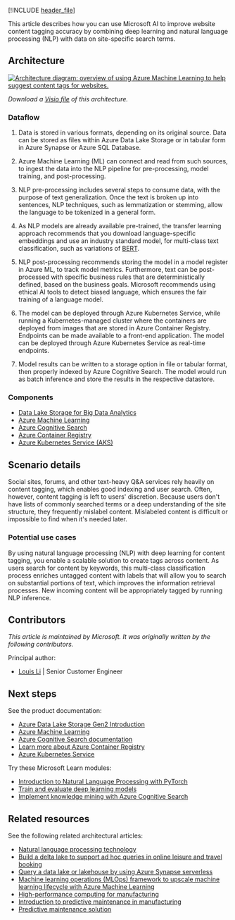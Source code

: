 [!INCLUDE [header_file](../../../includes/sol-idea-header.md)]

This article describes how you can use Microsoft AI to improve website content tagging accuracy by combining deep learning and natural language processing (NLP) with data on site-specific search terms.

## Architecture

[![Architecture diagram: overview of using Azure Machine Learning to help suggest content tags for websites.](../media/website-content-tag-suggestion-with-deep-learning-and-nlp.png)](../media/website-content-tag-suggestion-with-deep-learning-and-nlp.png#lightbox)

*Download a [Visio file](https://arch-center.azureedge.net/website-content-tag-suggestion-with-deep-learning-and-nlp.vsdx) of this architecture.*

### Dataflow

1. Data is stored in various formats, depending on its original source. Data can be stored as files within Azure Data Lake Storage or in tabular form in Azure Synapse or Azure SQL Database.

1. Azure Machine Learning (ML) can connect and read from such sources, to ingest the data into the NLP pipeline for pre-processing, model training, and post-processing.

1. NLP pre-processing includes several steps to consume data, with the purpose of text generalization. Once the text is broken up into sentences, NLP techniques, such as lemmatization or stemming, allow the language to be tokenized in a general form.

1. As NLP models are already available pre-trained, the transfer learning approach recommends that you download language-specific embeddings and use an industry standard model, for multi-class text classification, such as variations of [BERT](https://arxiv.org/abs/1810.04805).

1. NLP post-processing recommends storing the model in a model register in Azure ML, to track model metrics. Furthermore, text can be post-processed with specific business rules that are deterministically defined, based on the business goals. Microsoft recommends using ethical AI tools to detect biased language, which ensures the fair training of a language model.

1. The model can be deployed through Azure Kubernetes Service, while running a Kubernetes-managed cluster where the containers are deployed from images that are stored in Azure Container Registry. Endpoints can be made available to a front-end application. The model can be deployed through Azure Kubernetes Service as real-time endpoints.

1. Model results can be written to a storage option in file or tabular format, then properly indexed by Azure Cognitive Search. The model would run as batch inference and store the results in the respective datastore.

### Components

* [Data Lake Storage for Big Data Analytics](https://azure.microsoft.com/services/storage/data-lake-storage)
* [Azure Machine Learning](https://azure.microsoft.com/services/machine-learning)
* [Azure Cognitive Search](https://azure.microsoft.com/services/search)
* [Azure Container Registry](/azure/container-registry)
* [Azure Kubernetes Service (AKS)](https://azure.microsoft.com/services/kubernetes-service)

## Scenario details

Social sites, forums, and other text-heavy Q&A services rely heavily on content tagging, which enables good indexing and user search. Often, however, content tagging is left to users' discretion. Because users don't have lists of commonly searched terms or a deep understanding of the site structure, they frequently mislabel content. Mislabeled content is difficult or impossible to find when it's needed later.

### Potential use cases

By using natural language processing (NLP) with deep learning for content tagging, you enable a scalable solution to create tags across content. As users search for content by keywords, this multi-class classification process enriches untagged content with labels that will allow you to search on substantial portions of text, which improves the information retrieval processes. New incoming content will be appropriately tagged by running NLP inference.

## Contributors

*This article is maintained by Microsoft. It was originally written by the following contributors.*

Principal author:

* [Louis Li](https://www.linkedin.com/in/louisli) | Senior Customer Engineer

## Next steps

See the product documentation:

* [Azure Data Lake Storage Gen2 Introduction](/azure/storage/blobs/data-lake-storage-introduction)
* [Azure Machine Learning](/azure/machine-learning)
* [Azure Cognitive Search documentation](/azure/search)
* [Learn more about Azure Container Registry](/azure/container-registry/container-registry-intro)
* [Azure Kubernetes Service](/azure/aks/intro-kubernetes)

Try these Microsoft Learn modules:

* [Introduction to Natural Language Processing with PyTorch](/training/modules/intro-natural-language-processing-pytorch)
* [Train and evaluate deep learning models](/training/modules/train-evaluate-deep-learn-models)
* [Implement knowledge mining with Azure Cognitive Search](/training/paths/implement-knowledge-mining-azure-cognitive-search)

## Related resources

See the following related architectural articles:

* [Natural language processing technology](/azure/architecture/data-guide/technology-choices/natural-language-processing)
* [Build a delta lake to support ad hoc queries in online leisure and travel booking](/azure/architecture/solution-ideas/articles/build-data-lake-support-adhoc-queries-online)
* [Query a data lake or lakehouse by using Azure Synapse serverless](/azure/architecture/example-scenario/data/synapse-exploratory-data-analytics)
* [Machine learning operations (MLOps) framework to upscale machine learning lifecycle with Azure Machine Learning](/azure/architecture/example-scenario/mlops/mlops-technical-paper)
* [High-performance computing for manufacturing](/azure/architecture/industries/manufacturing/compute-manufacturing-overview)
* [Introduction to predictive maintenance in manufacturing](/azure/architecture/industries/manufacturing/predictive-maintenance-overview)
* [Predictive maintenance solution](/azure/architecture/industries/manufacturing/predictive-maintenance-solution)
